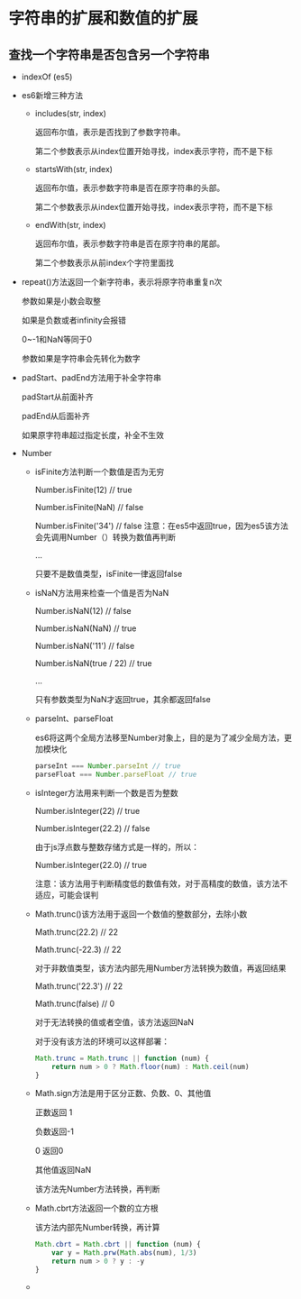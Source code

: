 # 字符串的扩展和数值的扩展

## 查找一个字符串是否包含另一个字符串

- indexOf (es5)

- es6新增三种方法

  - includes(str, index)

    返回布尔值，表示是否找到了参数字符串。

    第二个参数表示从index位置开始寻找，index表示字符，而不是下标

  - startsWith(str, index)

    返回布尔值，表示参数字符串是否在原字符串的头部。

    第二个参数表示从index位置开始寻找，index表示字符，而不是下标

  - endWith(str, index)

    返回布尔值，表示参数字符串是否在原字符串的尾部。

    第二个参数表示从前index个字符里面找

- repeat()方法返回一个新字符串，表示将原字符串重复n次

  参数如果是小数会取整

  如果是负数或者infinity会报错

  0~-1和NaN等同于0

  参数如果是字符串会先转化为数字

- padStart、padEnd方法用于补全字符串

  padStart从前面补齐

  padEnd从后面补齐

  如果原字符串超过指定长度，补全不生效

- Number

  - isFinite方法判断一个数值是否为无穷

    Number.isFinite(12) // true

    Number.isFinite(NaN) // false

    Number.isFinite('34') // false 注意：在es5中返回true，因为es5该方法会先调用Number（）转换为数值再判断

    ...

    只要不是数值类型，isFinite一律返回false

  - isNaN方法用来检查一个值是否为NaN

    Number.isNaN(12) // false

    Number.isNaN(NaN) // true

    Number.isNaN('11') // false

    Number.isNaN(true / 22) // true

    ...

    只有参数类型为NaN才返回true，其余都返回false

  - parseInt、parseFloat

    es6将这两个全局方法移至Number对象上，目的是为了减少全局方法，更加模块化

    ```javascript
    parseInt === Number.parseInt // true
    parseFloat === Number.parseFloat // true
    ```

  - isInteger方法用来判断一个数是否为整数

    Number.isInteger(22) // true

    Number.isInteger(22.2) // false

    由于js浮点数与整数存储方式是一样的，所以：

    Number.isInteger(22.0) // true

    注意：该方法用于判断精度低的数值有效，对于高精度的数值，该方法不适应，可能会误判

  - Math.trunc()该方法用于返回一个数值的整数部分，去除小数

    Math.trunc(22.2) // 22

    Math.trunc(-22.3) // 22

    对于非数值类型，该方法内部先用Number方法转换为数值，再返回结果

    Math.trunc('22.3') // 22

    Math.trunc(false) // 0

    对于无法转换的值或者空值，该方法返回NaN

    对于没有该方法的环境可以这样部署：

    ```javascript
    Math.trunc = Math.trunc || function (num) {
        return num > 0 ? Math.floor(num) : Math.ceil(num)
    }
    ```

  - Math.sign方法是用于区分正数、负数、0、其他值

    正数返回 1

    负数返回-1

    0 返回0

    其他值返回NaN

    该方法先Number方法转换，再判断

  - Math.cbrt方法返回一个数的立方根

    该方法内部先Number转换，再计算

    ```javascript
    Math.cbrt = Math.cbrt || function (num) {
        var y = Math.prw(Math.abs(num), 1/3)
        return num > 0 ? y : -y
    }
    ```

  - 